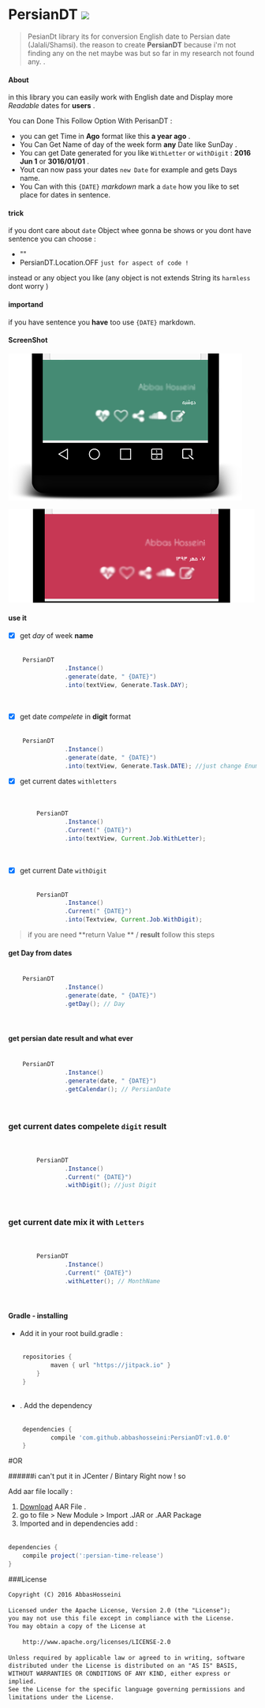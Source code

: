 # PersianDT [![](https://jitpack.io/v/abbashosseini/PersianDT.svg)](https://jitpack.io/#abbashosseini/PersianDT)
> PesianDt library its for conversion English date to Persian date (Jalali/Shamsi). 
the reason to create **PersianDT** because i'm not finding any on the net maybe was but so far in my research not found any. .

#### About 

in this library you can easily work with English date and Display more _Readable_ dates for  **users** .

You can Done This Follow Option With PerisanDT :

* you can get Time in **Ago** format like this **a year ago** .
* You Can Get Name of day of the week form **any** Date like SunDay .
* You can get Date generated for you like  `WithLetter` or `withDigit` : **2016 Jun 1** or **3016/01/01** .
* Yout can now pass your dates `new Date` for example and gets Days name.
* You Can with this `{DATE}` _markdown_ mark a `date` how you like to set place for dates in sentence.

#### trick 

if you dont care about `date` Object whee gonna be shows  or you dont have sentence you can choose :

* "" 
* PersianDT.Location.OFF `just for aspect of code !`

instead or any object you like (any object is not extends String its `harmless` dont worry )


#### importand

if you have sentence you **have** too use `{DATE}` markdown.



#### ScreenShot 

![Image of PerisanDT](https://github.com/abbashosseini/PersianDT/blob/master/ScreenShots/2016-02-07-013831.png)


![Image of PerisanDT](https://github.com/abbashosseini/PersianDT/blob/master/ScreenShots/2016-02-07-014243.png)

#### use it 

- [x] get _day_ of week **name** 

```java
  	
  	PersianDT
                .Instance()
                .generate(date, " {DATE}")
                .into(textView, Generate.Task.DAY);
  
  
````

- [x] get date _compelete_ in **digit** format 

```java
  
  	PersianDT
                .Instance()
                .generate(date, " {DATE}")
                .into(textView, Generate.Task.DATE); //just change Enum `DAY` to `DATE`
````

- [x] get current dates `withletters`

```java

  	
        PersianDT
                .Instance()
                .Current(" {DATE}") 
                .into(textView, Current.Job.WithLetter);
        
        
````

- [x] get current Date `withDigit`  

```java

        PersianDT
                .Instance()
                .Current(" {DATE}")
                .into(Textview, Current.Job.WithDigit);

````

> if you are need **return Value ** / **result** follow this steps

#### get Day from dates


```java
  	
  	PersianDT
                .Instance()
                .generate(date, " {DATE}")
                .getDay(); // Day
  
  
````


#### get persian date result and what ever


```java
	
	PersianDT
                .Instance()
                .generate(date, " {DATE}")
                .getCalendar(); // PersianDate
  
  
````


### get current dates compelete `digit` result


```java
  	
  	
        PersianDT
                .Instance()
                .Current(" {DATE}")
                .withDigit(); //just Digit
  
  
````


### get current date mix it with `Letters`


```java
  	

        PersianDT
                .Instance()
                .Current(" {DATE}")
                .withLetter(); // MonthName
  
  
````

#### Gradle - installing 

* Add it in your root build.gradle :

```gradle

	repositories {
			maven { url "https://jitpack.io" }
		}
	}
	

```
* . Add the dependency


```gradle

	dependencies {
	        compile 'com.github.abbashosseini:PersianDT:v1.0.0'
	}
```

#OR

######i can't put it in JCenter / Bintary Right now ! so

Add aar file locally :

1. [Download](https://github.com/abbashosseini/PersianDT/blob/master/persian-time-release.aar?raw=true) AAR File .
2. go to file > New Module > Import .JAR or .AAR Package
3. Imported and in dependencies add :

```gradle 

dependencies {
    compile project(':persian-time-release')
}

```

###License

	Copyright (C) 2016 AbbasHosseini
	
	Licensed under the Apache License, Version 2.0 (the "License");
	you may not use this file except in compliance with the License.
	You may obtain a copy of the License at
	
	    http://www.apache.org/licenses/LICENSE-2.0
	
	Unless required by applicable law or agreed to in writing, software
	distributed under the License is distributed on an "AS IS" BASIS,
	WITHOUT WARRANTIES OR CONDITIONS OF ANY KIND, either express or implied.
	See the License for the specific language governing permissions and
	limitations under the License.

